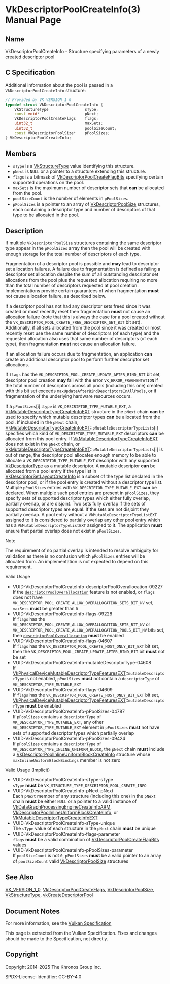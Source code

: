 # VkDescriptorPoolCreateInfo(3) Manual Page

## Name

VkDescriptorPoolCreateInfo - Structure specifying parameters of a newly created descriptor pool



## [](#_c_specification)C Specification

Additional information about the pool is passed in a `VkDescriptorPoolCreateInfo` structure:

```c++
// Provided by VK_VERSION_1_0
typedef struct VkDescriptorPoolCreateInfo {
    VkStructureType                sType;
    const void*                    pNext;
    VkDescriptorPoolCreateFlags    flags;
    uint32_t                       maxSets;
    uint32_t                       poolSizeCount;
    const VkDescriptorPoolSize*    pPoolSizes;
} VkDescriptorPoolCreateInfo;
```

## [](#_members)Members

- `sType` is a [VkStructureType](https://registry.khronos.org/vulkan/specs/latest/man/html/VkStructureType.html) value identifying this structure.
- `pNext` is `NULL` or a pointer to a structure extending this structure.
- `flags` is a bitmask of [VkDescriptorPoolCreateFlagBits](https://registry.khronos.org/vulkan/specs/latest/man/html/VkDescriptorPoolCreateFlagBits.html) specifying certain supported operations on the pool.
- `maxSets` is the maximum number of descriptor sets that **can** be allocated from the pool.
- `poolSizeCount` is the number of elements in `pPoolSizes`.
- `pPoolSizes` is a pointer to an array of [VkDescriptorPoolSize](https://registry.khronos.org/vulkan/specs/latest/man/html/VkDescriptorPoolSize.html) structures, each containing a descriptor type and number of descriptors of that type to be allocated in the pool.

## [](#_description)Description

If multiple `VkDescriptorPoolSize` structures containing the same descriptor type appear in the `pPoolSizes` array then the pool will be created with enough storage for the total number of descriptors of each type.

Fragmentation of a descriptor pool is possible and **may** lead to descriptor set allocation failures. A failure due to fragmentation is defined as failing a descriptor set allocation despite the sum of all outstanding descriptor set allocations from the pool plus the requested allocation requiring no more than the total number of descriptors requested at pool creation. Implementations provide certain guarantees of when fragmentation **must** not cause allocation failure, as described below.

If a descriptor pool has not had any descriptor sets freed since it was created or most recently reset then fragmentation **must** not cause an allocation failure (note that this is always the case for a pool created without the `VK_DESCRIPTOR_POOL_CREATE_FREE_DESCRIPTOR_SET_BIT` bit set). Additionally, if all sets allocated from the pool since it was created or most recently reset use the same number of descriptors (of each type) and the requested allocation also uses that same number of descriptors (of each type), then fragmentation **must** not cause an allocation failure.

If an allocation failure occurs due to fragmentation, an application **can** create an additional descriptor pool to perform further descriptor set allocations.

If `flags` has the `VK_DESCRIPTOR_POOL_CREATE_UPDATE_AFTER_BIND_BIT` bit set, descriptor pool creation **may** fail with the error `VK_ERROR_FRAGMENTATION` if the total number of descriptors across all pools (including this one) created with this bit set exceeds `maxUpdateAfterBindDescriptorsInAllPools`, or if fragmentation of the underlying hardware resources occurs.

If a `pPoolSizes`\[i]::`type` is `VK_DESCRIPTOR_TYPE_MUTABLE_EXT`, a [VkMutableDescriptorTypeCreateInfoEXT](https://registry.khronos.org/vulkan/specs/latest/man/html/VkMutableDescriptorTypeCreateInfoEXT.html) structure in the `pNext` chain **can** be used to specify which mutable descriptor types **can** be allocated from the pool. If included in the `pNext` chain, [VkMutableDescriptorTypeCreateInfoEXT](https://registry.khronos.org/vulkan/specs/latest/man/html/VkMutableDescriptorTypeCreateInfoEXT.html)::`pMutableDescriptorTypeLists`\[i] specifies which kind of `VK_DESCRIPTOR_TYPE_MUTABLE_EXT` descriptors **can** be allocated from this pool entry. If [VkMutableDescriptorTypeCreateInfoEXT](https://registry.khronos.org/vulkan/specs/latest/man/html/VkMutableDescriptorTypeCreateInfoEXT.html) does not exist in the `pNext` chain, or [VkMutableDescriptorTypeCreateInfoEXT](https://registry.khronos.org/vulkan/specs/latest/man/html/VkMutableDescriptorTypeCreateInfoEXT.html)::`pMutableDescriptorTypeLists`\[i] is out of range, the descriptor pool allocates enough memory to be able to allocate a `VK_DESCRIPTOR_TYPE_MUTABLE_EXT` descriptor with any supported [VkDescriptorType](https://registry.khronos.org/vulkan/specs/latest/man/html/VkDescriptorType.html) as a mutable descriptor. A mutable descriptor **can** be allocated from a pool entry if the type list in [VkDescriptorSetLayoutCreateInfo](https://registry.khronos.org/vulkan/specs/latest/man/html/VkDescriptorSetLayoutCreateInfo.html) is a subset of the type list declared in the descriptor pool, or if the pool entry is created without a descriptor type list. Multiple `pPoolSizes` entries with `VK_DESCRIPTOR_TYPE_MUTABLE_EXT` **can** be declared. When multiple such pool entries are present in `pPoolSizes`, they specify sets of supported descriptor types which either fully overlap, partially overlap, or are disjoint. Two sets fully overlap if the sets of supported descriptor types are equal. If the sets are not disjoint they partially overlap. A pool entry without a `VkMutableDescriptorTypeListEXT` assigned to it is considered to partially overlap any other pool entry which has a `VkMutableDescriptorTypeListEXT` assigned to it. The application **must** ensure that partial overlap does not exist in `pPoolSizes`.

Note

The requirement of no partial overlap is intended to resolve ambiguity for validation as there is no confusion which `pPoolSizes` entries will be allocated from. An implementation is not expected to depend on this requirement.

Valid Usage

- [](#VUID-VkDescriptorPoolCreateInfo-descriptorPoolOverallocation-09227)VUID-VkDescriptorPoolCreateInfo-descriptorPoolOverallocation-09227  
  If the [`descriptorPoolOverallocation`](https://registry.khronos.org/vulkan/specs/latest/html/vkspec.html#features-descriptorPoolOverallocation) feature is not enabled, or `flags` does not have `VK_DESCRIPTOR_POOL_CREATE_ALLOW_OVERALLOCATION_SETS_BIT_NV` set, `maxSets` **must** be greater than `0`
- [](#VUID-VkDescriptorPoolCreateInfo-flags-09228)VUID-VkDescriptorPoolCreateInfo-flags-09228  
  If `flags` has the `VK_DESCRIPTOR_POOL_CREATE_ALLOW_OVERALLOCATION_SETS_BIT_NV` or `VK_DESCRIPTOR_POOL_CREATE_ALLOW_OVERALLOCATION_POOLS_BIT_NV` bits set, then [`descriptorPoolOverallocation`](https://registry.khronos.org/vulkan/specs/latest/html/vkspec.html#features-descriptorPoolOverallocation) **must** be enabled
- [](#VUID-VkDescriptorPoolCreateInfo-flags-04607)VUID-VkDescriptorPoolCreateInfo-flags-04607  
  If `flags` has the `VK_DESCRIPTOR_POOL_CREATE_HOST_ONLY_BIT_EXT` bit set, then the `VK_DESCRIPTOR_POOL_CREATE_UPDATE_AFTER_BIND_BIT` bit **must** not be set
- [](#VUID-VkDescriptorPoolCreateInfo-mutableDescriptorType-04608)VUID-VkDescriptorPoolCreateInfo-mutableDescriptorType-04608  
  If [VkPhysicalDeviceMutableDescriptorTypeFeaturesEXT](https://registry.khronos.org/vulkan/specs/latest/man/html/VkPhysicalDeviceMutableDescriptorTypeFeaturesEXT.html)::`mutableDescriptorType` is not enabled, `pPoolSizes` **must** not contain a `descriptorType` of `VK_DESCRIPTOR_TYPE_MUTABLE_EXT`
- [](#VUID-VkDescriptorPoolCreateInfo-flags-04609)VUID-VkDescriptorPoolCreateInfo-flags-04609  
  If `flags` has the `VK_DESCRIPTOR_POOL_CREATE_HOST_ONLY_BIT_EXT` bit set, [VkPhysicalDeviceMutableDescriptorTypeFeaturesEXT](https://registry.khronos.org/vulkan/specs/latest/man/html/VkPhysicalDeviceMutableDescriptorTypeFeaturesEXT.html)::`mutableDescriptorType` **must** be enabled
- [](#VUID-VkDescriptorPoolCreateInfo-pPoolSizes-04787)VUID-VkDescriptorPoolCreateInfo-pPoolSizes-04787  
  If `pPoolSizes` contains a `descriptorType` of `VK_DESCRIPTOR_TYPE_MUTABLE_EXT`, any other `VK_DESCRIPTOR_TYPE_MUTABLE_EXT` element in `pPoolSizes` **must** not have sets of supported descriptor types which partially overlap
- [](#VUID-VkDescriptorPoolCreateInfo-pPoolSizes-09424)VUID-VkDescriptorPoolCreateInfo-pPoolSizes-09424  
  If `pPoolSizes` contains a `descriptorType` of `VK_DESCRIPTOR_TYPE_INLINE_UNIFORM_BLOCK`, the `pNext` chain **must** include a [VkDescriptorPoolInlineUniformBlockCreateInfo](https://registry.khronos.org/vulkan/specs/latest/man/html/VkDescriptorPoolInlineUniformBlockCreateInfo.html) structure whose `maxInlineUniformBlockBindings` member is not zero

Valid Usage (Implicit)

- [](#VUID-VkDescriptorPoolCreateInfo-sType-sType)VUID-VkDescriptorPoolCreateInfo-sType-sType  
  `sType` **must** be `VK_STRUCTURE_TYPE_DESCRIPTOR_POOL_CREATE_INFO`
- [](#VUID-VkDescriptorPoolCreateInfo-pNext-pNext)VUID-VkDescriptorPoolCreateInfo-pNext-pNext  
  Each `pNext` member of any structure (including this one) in the `pNext` chain **must** be either `NULL` or a pointer to a valid instance of [VkDataGraphProcessingEngineCreateInfoARM](https://registry.khronos.org/vulkan/specs/latest/man/html/VkDataGraphProcessingEngineCreateInfoARM.html), [VkDescriptorPoolInlineUniformBlockCreateInfo](https://registry.khronos.org/vulkan/specs/latest/man/html/VkDescriptorPoolInlineUniformBlockCreateInfo.html), or [VkMutableDescriptorTypeCreateInfoEXT](https://registry.khronos.org/vulkan/specs/latest/man/html/VkMutableDescriptorTypeCreateInfoEXT.html)
- [](#VUID-VkDescriptorPoolCreateInfo-sType-unique)VUID-VkDescriptorPoolCreateInfo-sType-unique  
  The `sType` value of each structure in the `pNext` chain **must** be unique
- [](#VUID-VkDescriptorPoolCreateInfo-flags-parameter)VUID-VkDescriptorPoolCreateInfo-flags-parameter  
  `flags` **must** be a valid combination of [VkDescriptorPoolCreateFlagBits](https://registry.khronos.org/vulkan/specs/latest/man/html/VkDescriptorPoolCreateFlagBits.html) values
- [](#VUID-VkDescriptorPoolCreateInfo-pPoolSizes-parameter)VUID-VkDescriptorPoolCreateInfo-pPoolSizes-parameter  
  If `poolSizeCount` is not `0`, `pPoolSizes` **must** be a valid pointer to an array of `poolSizeCount` valid [VkDescriptorPoolSize](https://registry.khronos.org/vulkan/specs/latest/man/html/VkDescriptorPoolSize.html) structures

## [](#_see_also)See Also

[VK\_VERSION\_1\_0](https://registry.khronos.org/vulkan/specs/latest/man/html/VK_VERSION_1_0.html), [VkDescriptorPoolCreateFlags](https://registry.khronos.org/vulkan/specs/latest/man/html/VkDescriptorPoolCreateFlags.html), [VkDescriptorPoolSize](https://registry.khronos.org/vulkan/specs/latest/man/html/VkDescriptorPoolSize.html), [VkStructureType](https://registry.khronos.org/vulkan/specs/latest/man/html/VkStructureType.html), [vkCreateDescriptorPool](https://registry.khronos.org/vulkan/specs/latest/man/html/vkCreateDescriptorPool.html)

## [](#_document_notes)Document Notes

For more information, see the [Vulkan Specification](https://registry.khronos.org/vulkan/specs/latest/html/vkspec.html#VkDescriptorPoolCreateInfo)

This page is extracted from the Vulkan Specification. Fixes and changes should be made to the Specification, not directly.

## [](#_copyright)Copyright

Copyright 2014-2025 The Khronos Group Inc.

SPDX-License-Identifier: CC-BY-4.0